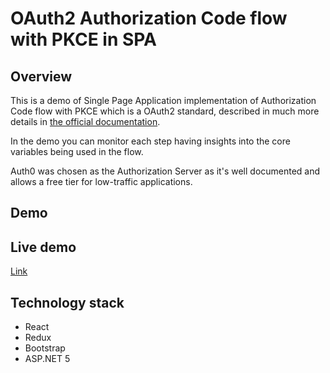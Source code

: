 # OAuth2 Authorization Code flow with PKCE in SPA

## Overview
<p>This is a demo of Single Page Application implementation of Authorization Code flow with PKCE which is a OAuth2 standard, described in much more details in <a target="_blank" href="https://datatracker.ietf.org/doc/html/draft-ietf-oauth-v2-1-01#section-4.1" className="link-primary">the official documentation</a>.</p>
<p>In the demo you can monitor each step having insights into the core variables being used in the flow.</p>
<p>Auth0 was chosen as the Authorization Server as it's well documented and allows a free tier for low-traffic applications.</p>

## Demo


## Live demo
[Link](https://react-yt-mmalujdy.web.app)

## Technology stack
- React
- Redux
- Bootstrap
- ASP.NET 5